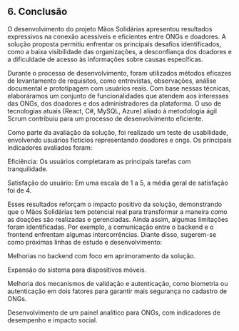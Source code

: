 ## 6. Conclusão

O desenvolvimento do projeto Mãos Solidárias apresentou resultados expressivos na conexão acessíveis e eficientes entre ONGs e doadores. A solução proposta  permitiu enfrentar os principais desafios identificados, como a baixa visibilidade das organizações, a desconfiança dos doadores e a dificuldade de acesso às informações sobre causas específicas.

Durante o processo de desenvolvimento, foram utilizados métodos eficazes de levantamento de requisitos, como entrevistas, observações, análise documental e prototipagem com usuários reais. Com base nessas técnicas, elaboráramos um conjunto de funcionalidades que atendem aos interesses das ONGs, dos doadores e dos administradores da plataforma. O uso de tecnologias atuais (React, C#, MySQL, Azure) aliado à metodologia ágil Scrum contribuiu para um processo de desenvolvimento eficiente.

Como parte da avaliação da solução, foi realizado um teste de usabilidade, envolvendo usuários fictícios representando doadores e ongs. Os principais indicadores avaliados foram:

Eficiência: Os usuários completaram as principais tarefas com tranquilidade.

Satisfação do usuário: Em uma escala de 1 a 5, a média geral de satisfação foi de 4.

Esses resultados reforçam o impacto positivo da solução, demonstrando que o Mãos Solidárias tem potencial real para transformar a maneira como as doações são realizadas e gerenciadas. Ainda assim, algumas limitações foram identificadas. Por exemplo, a comunicação entre o backend e o frontend enfrentam algumas intercorrências.
Diante disso, sugerem-se como próximas linhas de estudo e desenvolvimento:

Melhorias no backend com foco em aprimoramento da solução.

Expansão do sistema para dispositivos móveis.

Melhoria dos mecanismos de validação e autenticação, como biometria ou autenticação em dois fatores para garantir mais segurança no cadastro de ONGs.

Desenvolvimento de um painel analítico para ONGs, com indicadores de desempenho e impacto social.

